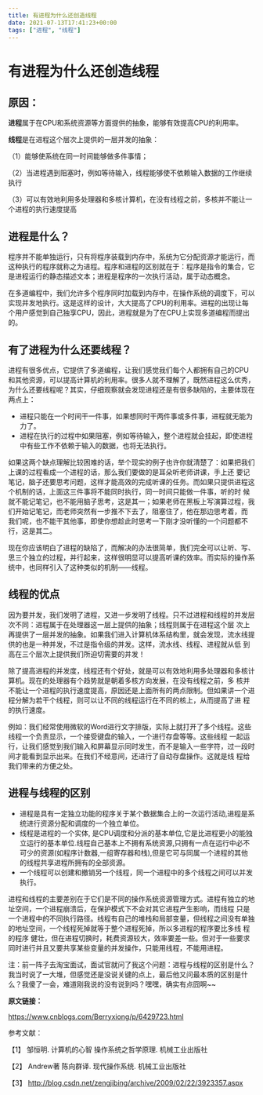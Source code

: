 ```yaml
---
title: 有进程为什么还创造线程
date: 2021-07-13T17:41:23+00:00
tags: ["进程", "线程"]
---
```

# 有进程为什么还创造线程

## 原因：

**进程**属于在CPU和系统资源等方面提供的抽象，能够有效提高CPU的利用率。

**线程**是在进程这个层次上提供的一层并发的抽象：

（1）能够使系统在同一时间能够做多件事情；

（2）当进程遇到阻塞时，例如等待输入，线程能够使不依赖输入数据的工作继续执行

（3）可以有效地利用多处理器和多核计算机，在没有线程之前，多核并不能让一个进程的执行速度提高

## 进程是什么？

程序并不能单独运行，只有将程序装载到内存中，系统为它分配资源才能运行，而这种执行的程序就称之为进程。程序和进程的区别就在于：程序是指令的集合，它是进程运行的静态描述文本；进程是程序的一次执行活动，属于动态概念。

在多道编程中，我们允许多个程序同时加载到内存中，在操作系统的调度下，可以实现并发地执行。这是这样的设计，大大提高了CPU的利用率。进程的出现让每个用户感觉到自己独享CPU，因此，进程就是为了在CPU上实现多道编程而提出的。

 

## 有了进程为什么还要线程？

进程有很多优点，它提供了多道编程，让我们感觉我们每个人都拥有自己的CPU和其他资源，可以提高计算机的利用率。很多人就不理解了，既然进程这么优秀，为什么还要线程呢？其实，仔细观察就会发现进程还是有很多缺陷的，主要体现在两点上：

- 进程只能在一个时间干一件事，如果想同时干两件事或多件事，进程就无能为力了。
- 进程在执行的过程中如果阻塞，例如等待输入，整个进程就会挂起，即使进程中有些工作不依赖于输入的数据，也将无法执行。

如果这两个缺点理解比较困难的话，举个现实的例子也许你就清楚了：如果把我们上课的过程看成一个进程的话，那么我们要做的是耳朵听老师讲课，手上还 要记笔记，脑子还要思考问题，这样才能高效的完成听课的任务。而如果只提供进程这个机制的话，上面这三件事将不能同时执行，同一时间只能做一件事，听的时 候就不能记笔记，也不能用脑子思考，这是其一；如果老师在黑板上写演算过程，我们开始记笔记，而老师突然有一步推不下去了，阻塞住了，他在那边思考着，而 我们呢，也不能干其他事，即使你想趁此时思考一下刚才没听懂的一个问题都不行，这是其二。

现在你应该明白了进程的缺陷了，而解决的办法很简单，我们完全可以让听、写、思三个独立的过程，并行起来，这样很明显可以提高听课的效率。而实际的操作系统中，也同样引入了这种类似的机制——线程。

 

## 线程的优点

因为要并发，我们发明了进程，又进一步发明了线程。只不过进程和线程的并发层次不同：进程属于在处理器这一层上提供的抽象；线程则属于在进程这个层 次上再提供了一层并发的抽象。如果我们进入计算机体系结构里，就会发现，流水线提供的也是一种并发，不过是指令级的并发。这样，流水线、线程、进程就从低 到高在三个层次上提供我们所迫切需要的并发！

除了提高进程的并发度，线程还有个好处，就是可以有效地利用多处理器和多核计算机。现在的处理器有个趋势就是朝着多核方向发展，在没有线程之前，多 核并不能让一个进程的执行速度提高，原因还是上面所有的两点限制。但如果讲一个进程分解为若干个线程，则可以让不同的线程运行在不同的核上，从而提高了进 程的执行速度。

例如：我们经常使用微软的Word进行文字排版，实际上就打开了多个线程。这些线程一个负责显示，一个接受键盘的输入，一个进行存盘等等。这些线程 一起运行，让我们感觉到我们输入和屏幕显示同时发生，而不是输入一些字符，过一段时间才能看到显示出来。在我们不经意间，还进行了自动存盘操作。这就是线 程给我们带来的方便之处。

 

## 进程与线程的区别

- 进程是具有一定独立功能的程序关于某个数据集合上的一次运行活动,进程是系统进行资源分配和调度的一个独立单位。
- 线程是进程的一个实体, 是CPU调度和分派的基本单位,它是比进程更小的能独立运行的基本单位.线程自己基本上不拥有系统资源,只拥有一点在运行中必不可少的资源(如程序计数器,一组寄存器和栈),但是它可与同属一个进程的其他的线程共享进程所拥有的全部资源。
- 一个线程可以创建和撤销另一个线程，同一个进程中的多个线程之间可以并发执行。

进程和线程的主要差别在于它们是不同的操作系统资源管理方式。进程有独立的地址空间，一个进程崩溃后，在保护模式下不会对其它进程产生影响，而线程 只是一个进程中的不同执行路径。线程有自己的堆栈和局部变量，但线程之间没有单独的地址空间，一个线程死掉就等于整个进程死掉，所以多进程的程序要比多线 程的程序 健壮，但在进程切换时，耗费资源较大，效率要差一些。但对于一些要求同时进行并且又要共享某些变量的并发操作，只能用线程，不能用进程。

 注：前一阵子去淘宝面试，面试官就问了我这个问题：进程与线程的区别是什么？我当时说了一大堆，但感觉还是没说关键的点上，最后他又问最本质的区别是什么？我傻了一会，难道刚我说的没有说到吗？嘿嘿，确实有点囧啊~~

 

**原文链接：**

https://www.cnblogs.com/Berryxiong/p/6429723.html

 

参考文献：

【1】 邹恒明. 计算机的心智 操作系统之哲学原理. 机械工业出版社

【2】 Andrew著 陈向群译. 现代操作系统. 机械工业出版社

【3】 http://blog.csdn.net/zengjibing/archive/2009/02/22/3923357.aspx
